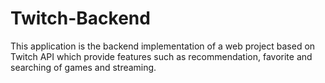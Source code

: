 # Twitch-Backend

This application is the backend implementation of a web project based on Twitch API which provide features such as recommendation, favorite and searching of games and streaming.
